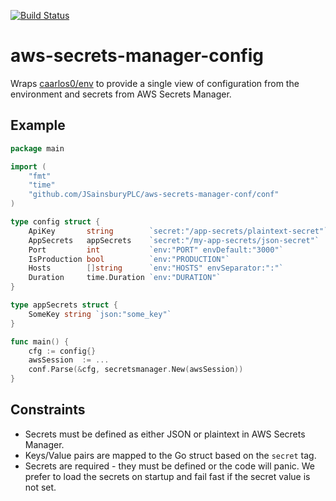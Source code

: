 [![Build Status](https://travis-ci.org/JSainsburyPLC/aws-secrets-manager-config.svg?branch=master)](https://travis-ci.org/JSainsburyPLC/aws-secrets-manager-config)

# aws-secrets-manager-config

Wraps [caarlos0/env](https://github.com/caarlos0/env) to provide a single view of configuration from the environment and secrets from AWS Secrets Manager.

## Example

```go
package main

import (
	"fmt"
	"time"
	"github.com/JSainsburyPLC/aws-secrets-manager-conf/conf"
)

type config struct {
	ApiKey       string        `secret:"/app-secrets/plaintext-secret"`
	AppSecrets   appSecrets    `secret:"/my-app-secrets/json-secret"`
	Port         int           `env:"PORT" envDefault:"3000"`
	IsProduction bool          `env:"PRODUCTION"`
	Hosts        []string      `env:"HOSTS" envSeparator:":"`
	Duration     time.Duration `env:"DURATION"`
}

type appSecrets struct {
    SomeKey string `json:"some_key"`
}

func main() {
	cfg := config{}
	awsSession  := ...
	conf.Parse(&cfg, secretsmanager.New(awsSession))
}
```

## Constraints

* Secrets must be defined as either JSON or plaintext in AWS Secrets Manager. 
* Keys/Value pairs are mapped to the Go struct based on the `secret` tag.
* Secrets are required - they must be defined or the code will panic. We prefer to load the secrets on startup and fail fast if the secret value is not set.

